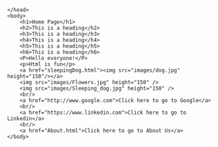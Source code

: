 <!DOCTYPE>
<html>
  <head>
    
    </head>
    <body>
        <h1>Home Page</h1>
        <h2>This is a heading</h2>
        <h3>This is a heading</h3>
        <h4>This is a heading</h4>
        <h5>This is a heading</h5>
        <h6>This is a heading</h6>
        <P>Hello everyone!</P>
        <p>Html is fun</p>
        <a href="sleepingDog.html"><img src="images/dog.jpg" height="150"/></a>
        <img src="images/Flowers.jpg" height="150" />
        <img src="images/Sleeping_dog.jpg" height="150" />
        <br/>
        <a href="http://www.google.com">Click here to go to Google</a>
        <br/>
        <a href="https://www.linkedin.com">Click here to go to Linkedin</a>
        <br/>
        <a href="About.html">Click here to go to About Us</a>
    </body>
</html>
